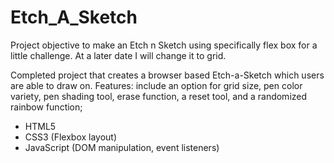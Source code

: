 # Etch_A_Sketch
Project objective to make an Etch n Sketch using specifically flex box for a little challenge. At a later date I will change it to grid.

Completed project that creates a browser based Etch-a-Sketch which users are able to draw on.
Features: include an option for grid size, pen color variety, pen shading tool, erase function, a reset tool, and a randomized rainbow function;

- HTML5
- CSS3 (Flexbox layout)
- JavaScript (DOM manipulation, event listeners)